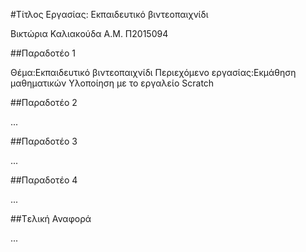 #Τίτλος Εργασίας: Εκπαιδευτικό βιντεοπαιχνίδι

Βικτώρια Καλιακούδα Α.Μ. Π2015094

##Παραδοτέο 1

Θέμα:Εκπαιδευτικό βιντεοπαιχνίδι 
Περιεχόμενο εργασίας:Εκμάθηση μαθηματικών 
Υλοποίηση με το εργαλείο Scratch

##Παραδοτέο 2

...

##Παραδοτέο 3

...

##Παραδοτέο 4

...

##Tελική Αναφορά

...
